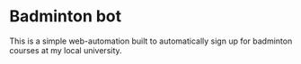 # Badminton bot

This is a simple web-automation built to automatically sign up for badminton courses at my local university.
